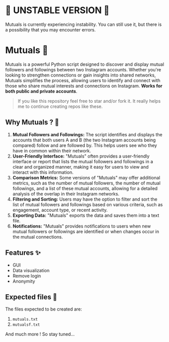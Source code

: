 # 🛑 UNSTABLE VERSION 🛑
Mutuals is currently experiencing instability. You can still use it, but there is a possibility that you may encounter errors.

# Mutuals 🧙
Mutuals is a powerful Python script designed to discover and display mutual followers and followings between two Instagram accounts. Whether you're looking to strengthen connections or gain insights into shared networks, Mutuals simplifies the process, allowing users to identify and connect with those who share mutual interests and connections on Instagram. **Works for both public and private accounts**.

> If you like this repository feel free to star and/or fork it. It really helps me to continue creating repos like these.

## Why Mutuals ? 🧐

1. **Mutual Followers and Followings:** The script identifies and displays the accounts that both users A and B (the two Instagram accounts being compared) follow and are followed by. This helps users see who they have in common within their network.
2. **User-Friendly Interface:** "Mutuals" often provides a user-friendly interface or report that lists the mutual followers and followings in a clear and organized manner, making it easy for users to view and interact with this information.
3. **Comparison Metrics:** Some versions of "Mutuals" may offer additional metrics, such as the number of mutual followers, the number of mutual followings, and a list of these mutual accounts, allowing for a detailed analysis of the overlap in their Instagram networks.
4. **Filtering and Sorting:** Users may have the option to filter and sort the list of mutual followers and followings based on various criteria, such as engagement, account type, or recent activity.
5. **Exporting Data:** "Mutuals" exports the data and saves them into a text file.
6. **Notifications:** "Mutuals" provides notifications to users when new mutual followers or followings are identified or when changes occur in the mutual connections.

## Features ✨

- GUI
- Data visualization
- Remove login
- Anonymity

## Expected files 📁
The files expected to be created are:
  1) `mutuals.txt`
  2) `mutualsf.txt`

And much more ! So stay tuned...
